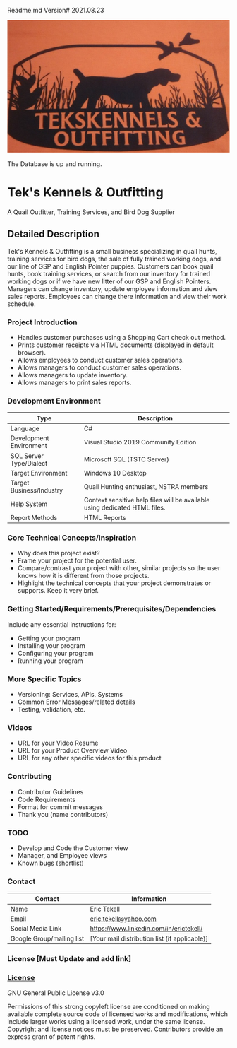 Readme.md Version# 2021.08.23


![Teks Logo](https://github.com/tech1379/TSTC_FinalProject/blob/main/bin/Debug/logo.PNG "Teks Logo")

The Database is up and running.

# Tek's Kennels & Outfitting 
A Quail Outfitter, Training Services, and Bird Dog Supplier

## Detailed Description 

Tek's Kennels & Outfitting is a small business specializing in quail hunts, training services for bird dogs, the sale of fully trained working dogs, and our line of GSP and English Pointer puppies. Customers can book quail hunts, book training services, or search from our inventory for trained working dogs or if we have new litter of our GSP and English Pointers. Managers can change inventory, update employee information and view sales reports. Employees can change there information and view their work schedule.

### Project Introduction 

- Handles customer purchases using a Shopping Cart check out method.
- Prints customer receipts via HTML documents (displayed in default browser).
- Allows employees to conduct customer sales operations.
- Allows managers to conduct customer sales operations.
- Allows managers to update inventory.
- Allows managers to print sales reports.


### Development Environment 

Type | Description
-----|-------------
Language | C#
Development Environment | Visual Studio 2019 Community Edition
SQL Server Type/Dialect | Microsoft SQL (TSTC Server)
Target Environment | Windows 10 Desktop
Target Business/Industry | Quail Hunting enthusiast, NSTRA members
Help System | Context sensitive help files will be available using dedicated HTML files.
Report Methods | HTML Reports

### Core Technical Concepts/Inspiration

- Why does this project exist?
- Frame your project for the potential user. 
- Compare/contrast your project with other, similar projects so the user knows how it is different from those projects.
- Highlight the technical concepts that your project demonstrates or supports. Keep it very brief.

### Getting Started/Requirements/Prerequisites/Dependencies
Include any essential instructions for:
- Getting your program
- Installing your program
- Configuring your program
- Running your program

### More Specific Topics
- Versioning: Services, APIs, Systems
- Common Error Messages/related details
- Testing, validation, etc.

### Videos
- URL for your Video Resume
- URL for your Product Overview Video
- URL for any other specific videos for this product

### Contributing
- Contributor Guidelines
- Code Requirements
- Format for commit messages
- Thank you (name contributors)

### TODO 
- Develop and Code the Customer view
- Manager, and Employee views
- Known bugs (shortlist)

### Contact 

Contact | Information
--------|------
Name | Eric Tekell
Email | eric.tekell@yahoo.com
Social Media Link | https://www.linkedin.com/in/erictekell/
Google Group/mailing list | [Your mail distribution list (if applicable)]

### License [Must Update and add link]


### <a href="https://github.com/TSTC-CPT/21FA-FinalProject-TekellEric/blob/main/LICENSE" target _blank>License</a>


GNU General Public License v3.0

Permissions of this strong copyleft license are conditioned on making available complete source code of licensed works and modifications, which include larger works using a licensed work, under the same license. Copyright and license notices must be preserved. Contributors provide an express grant of patent rights.
